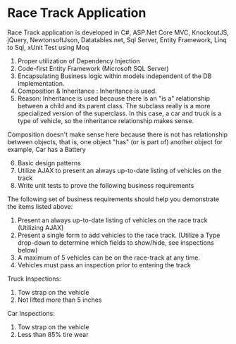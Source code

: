 # Race Track Application
Race Track application is developed in C#, ASP.Net Core MVC, KnockoutJS, jQuery, NewtonsoftJson, Datatables.net, Sql Server, Entity Framework, Linq to Sql, xUnit Test using Moq

1. Proper utilization of Dependency Injection
2. Code-first Entity Framework (Microsoft SQL Server)
3. Encapsulating Business logic within models independent of the DB
implementation.
4. Composition & Inheritance : Inheritance is used. 
5. Reason: Inheritance is used because there is an "is a" relationship between a child and its parent class.
The subclass really is a more specialized version of the superclass. 
In this case, a car and truck is a type of vehicle, so the inheritance relationship makes sense.

Composition doesn't make sense here because there is not has relationship between objects, that is, one object "has" (or is part of) another object for example, Car has a Battery

6. Basic design patterns
7. Utilize AJAX to present an always up-to-date listing of vehicles on the track
8. Write unit tests to prove the following business requirements

The following set of business requirements should help you demonstrate the items
listed above:
1. Present an always up-to-date listing of vehicles on the race track (Utilizing AJAX)
2. Present a single form to add vehicles to the race track. (Utilize a Type drop-down
to determine which fields to show/hide, see inspections below)
3. A maximum of 5 vehicles can be on the race-track at any time.
4. Vehicles must pass an inspection prior to entering the track

Truck Inspections:
1. Tow strap on the vehicle
2. Not lifted more than 5 inches

Car Inspections:
1. Tow strap on the vehicle
2. Less than 85% tire wear
